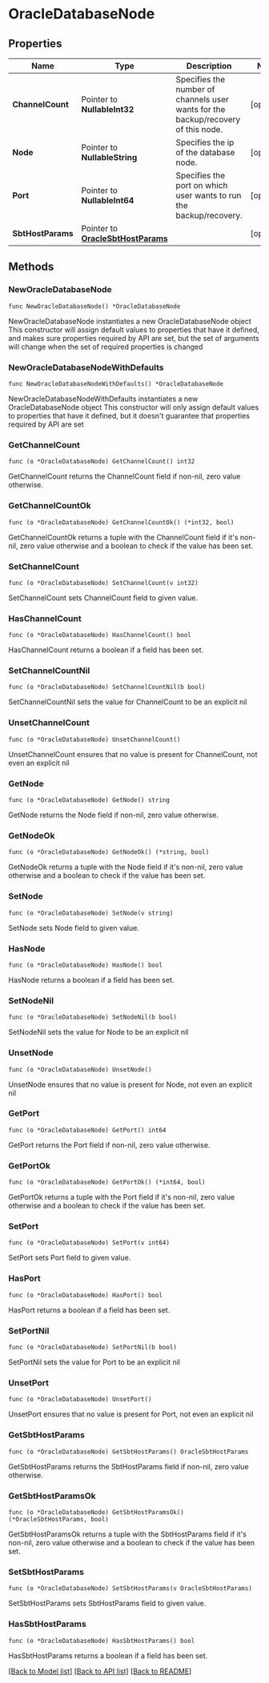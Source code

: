 # OracleDatabaseNode

## Properties

Name | Type | Description | Notes
------------ | ------------- | ------------- | -------------
**ChannelCount** | Pointer to **NullableInt32** | Specifies the number of channels user wants for the backup/recovery of this node. | [optional] 
**Node** | Pointer to **NullableString** | Specifies the ip of the database node. | [optional] 
**Port** | Pointer to **NullableInt64** | Specifies the port on which user wants to run the backup/recovery. | [optional] 
**SbtHostParams** | Pointer to [**OracleSbtHostParams**](OracleSbtHostParams.md) |  | [optional] 

## Methods

### NewOracleDatabaseNode

`func NewOracleDatabaseNode() *OracleDatabaseNode`

NewOracleDatabaseNode instantiates a new OracleDatabaseNode object
This constructor will assign default values to properties that have it defined,
and makes sure properties required by API are set, but the set of arguments
will change when the set of required properties is changed

### NewOracleDatabaseNodeWithDefaults

`func NewOracleDatabaseNodeWithDefaults() *OracleDatabaseNode`

NewOracleDatabaseNodeWithDefaults instantiates a new OracleDatabaseNode object
This constructor will only assign default values to properties that have it defined,
but it doesn't guarantee that properties required by API are set

### GetChannelCount

`func (o *OracleDatabaseNode) GetChannelCount() int32`

GetChannelCount returns the ChannelCount field if non-nil, zero value otherwise.

### GetChannelCountOk

`func (o *OracleDatabaseNode) GetChannelCountOk() (*int32, bool)`

GetChannelCountOk returns a tuple with the ChannelCount field if it's non-nil, zero value otherwise
and a boolean to check if the value has been set.

### SetChannelCount

`func (o *OracleDatabaseNode) SetChannelCount(v int32)`

SetChannelCount sets ChannelCount field to given value.

### HasChannelCount

`func (o *OracleDatabaseNode) HasChannelCount() bool`

HasChannelCount returns a boolean if a field has been set.

### SetChannelCountNil

`func (o *OracleDatabaseNode) SetChannelCountNil(b bool)`

 SetChannelCountNil sets the value for ChannelCount to be an explicit nil

### UnsetChannelCount
`func (o *OracleDatabaseNode) UnsetChannelCount()`

UnsetChannelCount ensures that no value is present for ChannelCount, not even an explicit nil
### GetNode

`func (o *OracleDatabaseNode) GetNode() string`

GetNode returns the Node field if non-nil, zero value otherwise.

### GetNodeOk

`func (o *OracleDatabaseNode) GetNodeOk() (*string, bool)`

GetNodeOk returns a tuple with the Node field if it's non-nil, zero value otherwise
and a boolean to check if the value has been set.

### SetNode

`func (o *OracleDatabaseNode) SetNode(v string)`

SetNode sets Node field to given value.

### HasNode

`func (o *OracleDatabaseNode) HasNode() bool`

HasNode returns a boolean if a field has been set.

### SetNodeNil

`func (o *OracleDatabaseNode) SetNodeNil(b bool)`

 SetNodeNil sets the value for Node to be an explicit nil

### UnsetNode
`func (o *OracleDatabaseNode) UnsetNode()`

UnsetNode ensures that no value is present for Node, not even an explicit nil
### GetPort

`func (o *OracleDatabaseNode) GetPort() int64`

GetPort returns the Port field if non-nil, zero value otherwise.

### GetPortOk

`func (o *OracleDatabaseNode) GetPortOk() (*int64, bool)`

GetPortOk returns a tuple with the Port field if it's non-nil, zero value otherwise
and a boolean to check if the value has been set.

### SetPort

`func (o *OracleDatabaseNode) SetPort(v int64)`

SetPort sets Port field to given value.

### HasPort

`func (o *OracleDatabaseNode) HasPort() bool`

HasPort returns a boolean if a field has been set.

### SetPortNil

`func (o *OracleDatabaseNode) SetPortNil(b bool)`

 SetPortNil sets the value for Port to be an explicit nil

### UnsetPort
`func (o *OracleDatabaseNode) UnsetPort()`

UnsetPort ensures that no value is present for Port, not even an explicit nil
### GetSbtHostParams

`func (o *OracleDatabaseNode) GetSbtHostParams() OracleSbtHostParams`

GetSbtHostParams returns the SbtHostParams field if non-nil, zero value otherwise.

### GetSbtHostParamsOk

`func (o *OracleDatabaseNode) GetSbtHostParamsOk() (*OracleSbtHostParams, bool)`

GetSbtHostParamsOk returns a tuple with the SbtHostParams field if it's non-nil, zero value otherwise
and a boolean to check if the value has been set.

### SetSbtHostParams

`func (o *OracleDatabaseNode) SetSbtHostParams(v OracleSbtHostParams)`

SetSbtHostParams sets SbtHostParams field to given value.

### HasSbtHostParams

`func (o *OracleDatabaseNode) HasSbtHostParams() bool`

HasSbtHostParams returns a boolean if a field has been set.


[[Back to Model list]](../README.md#documentation-for-models) [[Back to API list]](../README.md#documentation-for-api-endpoints) [[Back to README]](../README.md)


